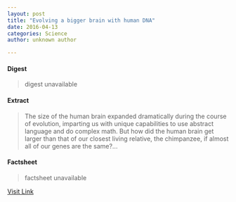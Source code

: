 ```yaml
---
layout: post
title: "Evolving a bigger brain with human DNA"
date: 2016-04-13
categories: Science
author: unknown author

---
```



#### Digest
>digest unavailable

#### Extract
>The size of the human brain expanded dramatically during the course of evolution, imparting us with unique capabilities to use abstract language and do complex math. But how did the human brain get larger than that of our closest living relative, the chimpanzee, if almost all of our genes are the same?...

#### Factsheet
>factsheet unavailable

[Visit Link](http://phys.org/news343558525.html)


